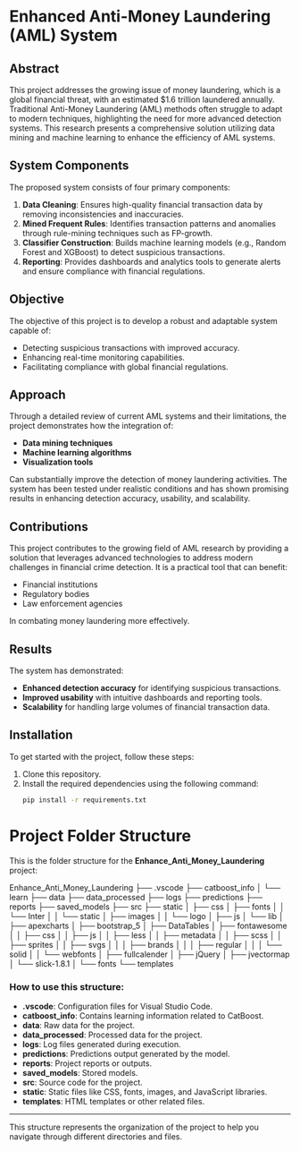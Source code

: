 # Enhanced Anti-Money Laundering (AML) System

## Abstract
This project addresses the growing issue of money laundering, which is a global financial threat, with an estimated $1.6 trillion laundered annually. Traditional Anti-Money Laundering (AML) methods often struggle to adapt to modern techniques, highlighting the need for more advanced detection systems. This research presents a comprehensive solution utilizing data mining and machine learning to enhance the efficiency of AML systems.

## System Components
The proposed system consists of four primary components:

1. **Data Cleaning**: Ensures high-quality financial transaction data by removing inconsistencies and inaccuracies.
2. **Mined Frequent Rules**: Identifies transaction patterns and anomalies through rule-mining techniques such as FP-growth.
3. **Classifier Construction**: Builds machine learning models (e.g., Random Forest and XGBoost) to detect suspicious transactions.
4. **Reporting**: Provides dashboards and analytics tools to generate alerts and ensure compliance with financial regulations.

## Objective
The objective of this project is to develop a robust and adaptable system capable of:
- Detecting suspicious transactions with improved accuracy.
- Enhancing real-time monitoring capabilities.
- Facilitating compliance with global financial regulations.

## Approach
Through a detailed review of current AML systems and their limitations, the project demonstrates how the integration of:
- **Data mining techniques**
- **Machine learning algorithms**
- **Visualization tools**

Can substantially improve the detection of money laundering activities. The system has been tested under realistic conditions and has shown promising results in enhancing detection accuracy, usability, and scalability.

## Contributions
This project contributes to the growing field of AML research by providing a solution that leverages advanced technologies to address modern challenges in financial crime detection. It is a practical tool that can benefit:
- Financial institutions
- Regulatory bodies
- Law enforcement agencies

In combating money laundering more effectively.

## Results
The system has demonstrated:
- **Enhanced detection accuracy** for identifying suspicious transactions.
- **Improved usability** with intuitive dashboards and reporting tools.
- **Scalability** for handling large volumes of financial transaction data.

## Installation
To get started with the project, follow these steps:

1. Clone this repository.
2. Install the required dependencies using the following command:
   ```bash
   pip install -r requirements.txt

# Project Folder Structure

This is the folder structure for the **Enhance_Anti_Money_Laundering** project:

Enhance_Anti_Money_Laundering
├── .vscode
├── catboost_info
│   └── learn
├── data
├── data_processed
├── logs
├── predictions
├── reports
├── saved_models
├── src
├── static
│   ├── css
│   ├── fonts
│   │   └── Inter
│   │       └── static
│   ├── images
│   │   └── logo
│   ├── js
│   └── lib
│       ├── apexcharts
│       ├── bootstrap_5
│       ├── DataTables
│       ├── fontawesome
│       │   ├── css
│       │   ├── js
│       │   ├── less
│       │   ├── metadata
│       │   ├── scss
│       │   ├── sprites
│       │   ├── svgs
│       │   │   ├── brands
│       │   │   ├── regular
│       │   │   └── solid
│       │   └── webfonts
│       ├── fullcalender
│       ├── jQuery
│       ├── jvectormap
│       └── slick-1.8.1
│           └── fonts
└── templates


### How to use this structure:
- **.vscode**: Configuration files for Visual Studio Code.
- **catboost_info**: Contains learning information related to CatBoost.
- **data**: Raw data for the project.
- **data_processed**: Processed data for the project.
- **logs**: Log files generated during execution.
- **predictions**: Predictions output generated by the model.
- **reports**: Project reports or outputs.
- **saved_models**: Stored models.
- **src**: Source code for the project.
- **static**: Static files like CSS, fonts, images, and JavaScript libraries.
- **templates**: HTML templates or other related files.

---

This structure represents the organization of the project to help you navigate through different directories and files.

